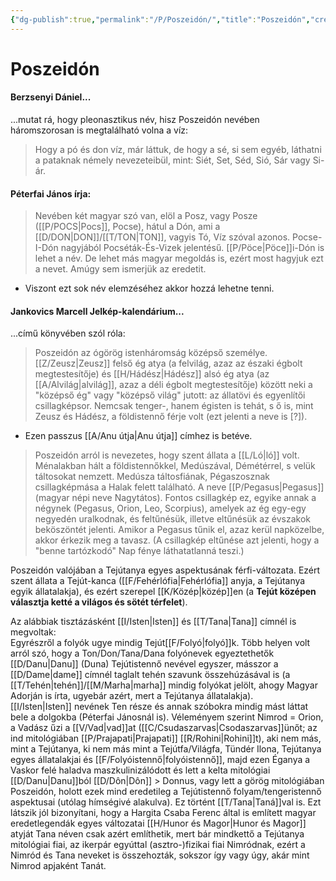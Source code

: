 ```yaml
---
{"dg-publish":true,"permalink":"/P/Poszeidón/","title":"Poszeidón","created":"2025-03-24T14:22","updated":"2025-03-25T18:32"}
---
```



# Poszeidón

#### Berzsenyi Dániel...

...mutat rá, hogy pleonasztikus név, hisz Poszeidón nevében háromszorosan is megtalálható volna a víz:  
> Hogy a pó és don víz, már láttuk, de hogy a sé, si sem egyéb, láthatni a pataknak némely nevezeteibül, mint: Siét, Set, Séd, Sió, Sár vagy Si-ár.  

#### Péterfai János írja:

> Nevében két magyar szó van, elöl a Posz, vagy Posze ([[P/POCS\|Pocs]], Pocse), hátul a Dón, ami a [[D/DON\|DON]]/[[T/TON\|TON]], vagyis Tó, Víz szóval azonos. Pocse-I-Dón nagyjából Pocséták-És-Vizek jelentésű. [[P/Pöce\|Pöce]]i-Dón is lehet a név. De lehet más magyar megoldás is, ezért most hagyjuk ezt a nevet. Amúgy sem ismerjük az eredetit.  
- Viszont ezt sok név elemzéséhez akkor hozzá lehetne tenni.

#### Jankovics Marcell Jelkép-kalendárium...

...című könyvében szól róla:  
> Poszeidón az ógörög istenháromság középső személye. [[Z/Zeusz\|Zeusz]] felső ég atya (a felvilág, azaz az északi égbolt megtestesítője) és [[H/Hádész\|Hádész]] alsó ég atya (az [[A/Alvilág\|alvilág]], azaz a déli égbolt megtestesítője) között neki a "középső ég" vagy "középső világ" jutott: az állatövi és egyenlítői csillagképsor. Nemcsak tenger-, hanem égisten is tehát, s ő is, mint Zeusz és Hádész, a földistennő férje volt (ezt jelenti a neve is \[?\]).  
- Ezen passzus [[A/Anu útja\|Anu útja]] címhez is betéve.

> Poszeidón arról is nevezetes, hogy szent állata a [[L/Ló\|ló]] volt. Ménalakban hált a földistennőkkel, Medúszával, Démétérrel, s velük táltosokat nemzett. Medúsza táltosfiának, Pégaszosznak csillagképmása a Halak felett található. A neve [[P/Pegasus\|Pegasus]] (magyar népi neve Nagytátos). Fontos csillagkép ez, egyike annak a négynek (Pegasus, Orion, Leo, Scorpius), amelyek az ég egy-egy negyedén uralkodnak, és feltűnésük, illetve eltűnésük az évszakok beköszöntét jelenti. Amikor a Pegasus tűnik el, azaz kerül napközelbe, akkor érkezik meg a tavasz. (A csillagkép eltűnése azt jelenti, hogy a "benne tartózkodó" Nap fénye láthatatlanná teszi.)  

Poszeidón valójában a Tejútanya egyes aspektusának férfi-változata. Ezért szent állata a Tejút-kanca ([[F/Fehérlófia\|Fehérlófia]] anyja, a Tejútanya egyik állatalakja), és ezért szerepel [[K/Közép\|közép]]en (a **Tejút középen választja ketté a világos és sötét térfelet**).  

Az alábbiak tisztázásként [[I/Isten\|Isten]] és [[T/Tana\|Tana]] címnél is megvoltak:  
Egyrészről a folyók ugye mindig Tejút[[F/Folyó\|folyó]]k. Több helyen volt arról szó, hogy a Ton/Don/Tana/Dana folyónevek egyeztethetők [[D/Danu\|Danu]] (Duna) Tejútistennő nevével egyszer, másszor a [[D/Dame\|dame]] címnél taglalt tehén szavunk összehúzásával is (a [[T/Tehén\|tehén]]/[[M/Marha\|marha]] mindig folyókat jelölt, ahogy Magyar Adorján is írta, ugyebár azért, mert a Tejútanya állatalakja).  
[[I/Isten\|Isten]] nevének Ten része és annak szóbokra mindig mást láttat bele a dolgokba (Péterfai Jánosnál is). Véleményem szerint Nimrod = Orion, a Vadász űzi a [[V/Vad\|vad]]at ([[C/Csudaszarvas\|Csodaszarvas]]ünőt; az ind mitológiában [[P/Prajapati\|Prajapati]] [[R/Rohini\|Rohini]]t), aki nem más, mint a Tejútanya, ki nem más mint a Tejútfa/Világfa, Tündér Ilona, Tejútanya egyes állatalakjai és [[F/Folyóistennő\|folyóistennő]], majd ezen Éganya a Vaskor felé haladva maszkulinizálódott és lett a kelta mitológiai [[D/Danu\|Danu]]ból [[D/Dôn\|Dôn]] > Donnus, vagy lett a görög mitológiában Poszeidón, holott ezek mind eredetileg a Tejútistennő folyam/tengeristennő aspektusai (utólag hímségivé alakulva). Ez történt [[T/Tana\|Taná]]val is. Ezt látszik jól bizonyítani, hogy a Hargita Csaba Ferenc által is említett magyar eredetlegendák egyes változatai [[H/Hunor és Magor\|Hunor és Magor]] atyját Tana néven csak azért említhetik, mert bár mindkettő a Tejútanya mitológiai fiai, az ikerpár egyúttal (asztro-)fizikai fiai Nimródnak, ezért a Nimród és Tana neveket is összehozták, sokszor így vagy úgy, akár mint Nimrod apjaként Tanát.  